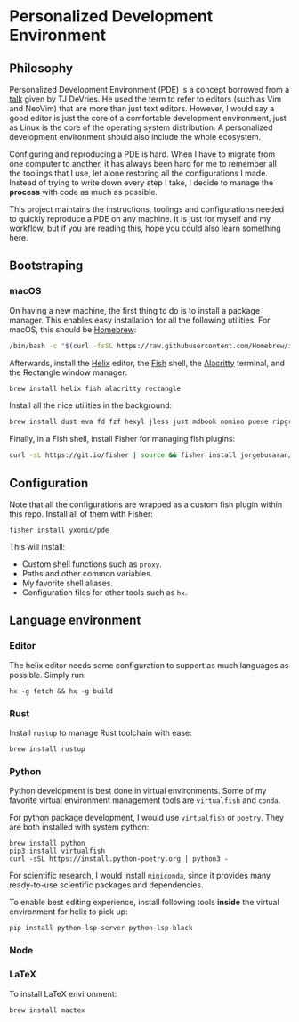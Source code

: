 # Personalized Development Environment

## Philosophy

Personalized Development Environment (PDE) is a concept borrowed from a
[talk](https://www.youtube.com/watch?v=IK_-C0GXfjo) given by TJ DeVries. He
used the term to refer to editors (such as Vim and NeoVim) that are more than
just text editors. However, I would say a good editor is just the core of a
comfortable development environment, just as Linux is the core of the operating
system distribution. A personalized development environment should also include
the whole ecosystem.

Configuring and reproducing a PDE is hard. When I have to migrate from one
computer to another, it has always been hard for me to remember all the
toolings that I use, let alone restoring all the configurations I made. Instead
of trying to write down every step I take, I decide to manage the **process**
with code as much as possible.

This project maintains the instructions, toolings and configurations needed to
quickly reproduce a PDE on any machine. It is just for myself and my workflow,
but if you are reading this, hope you could also learn something here.

## Bootstraping

### macOS

On having a new machine, the first thing to do is to install a package manager.
This enables easy installation for all the following utilities. For macOS, this
should be [Homebrew](https://brew.sh/):

```bash
/bin/bash -c "$(curl -fsSL https://raw.githubusercontent.com/Homebrew/install/HEAD/install.sh)"
```

Afterwards, install the [Helix](https://helix-editor.com) editor, the
[Fish](https://fishshell.com) shell, the [Alacritty](https://alacritty.org)
terminal, and the Rectangle window manager:

```bash
brew install helix fish alacritty rectangle
```

Install all the nice utilities in the background:

```bash
brew install dust eva fd fzf hexyl jless just mdbook nomino pueue ripgrep sd starship tealdeer tokei zoxide
```

Finally, in a Fish shell, install Fisher for managing fish plugins:

```bash
curl -sL https://git.io/fisher | source && fisher install jorgebucaran/fisher
```

## Configuration

Note that all the configurations are wrapped as a custom fish plugin within
this repo. Install all of them with Fisher:

```fish
fisher install yxonic/pde
```

This will install:

- Custom shell functions such as `proxy`.
- Paths and other common variables.
- My favorite shell aliases.
- Configuration files for other tools such as `hx`.

## Language environment

### Editor

The helix editor needs some configuration to support as much languages as
possible. Simply run:

```fish
hx -g fetch && hx -g build
```

### Rust

Install `rustup` to manage Rust toolchain with ease:

```fish
brew install rustup
```

### Python

Python development is best done in virtual environments. Some of my favorite
virtual environment management tools are `virtualfish` and `conda`.

For python package development, I would use `virtualfish` or `poetry`. They are
both installed with system python:

```fish
brew install python
pip3 install virtualfish
curl -sSL https://install.python-poetry.org | python3 -
```

For scientific research, I would install `miniconda`, since it provides many
ready-to-use scientific packages and dependencies.

To enable best editing experience, install following tools **inside** the
virtual environment for helix to pick up:

```fish
pip install python-lsp-server python-lsp-black
```

### Node

### LaTeX

To install LaTeX environment:

```fish
brew install mactex
```